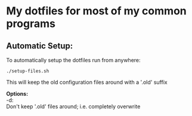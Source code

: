 # My dotfiles for most of my common programs

## Automatic Setup:  
To automatically setup the dotfiles run from anywhere:  
```
./setup-files.sh
```  
This will keep the old configuration files around with a '.old' suffix  

**Options:**  
-d:  
    Don't keep '.old' files around; i.e. completely overwrite
    
